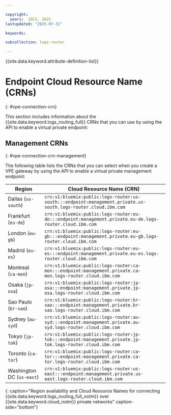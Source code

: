 ```yaml
---

copyright:
  years:  2023, 2025
lastupdated: "2025-07-31"

keywords:

subcollection: logs-router

---
```


{{site.data.keyword.attribute-definition-list}}


# Endpoint Cloud Resource Name (CRNs)
{: #vpe-connection-crn}

This section includes information about the {{site.data.keyword.logs_routing_full}} CRNs that you can use by using the API to enable a virtual private endpoint:

## Management CRNs
{: #vpe-connection-crn-management}

The following table lists the CRNs that you can select when you create a VPE gateway by using the API to enable a virtual private management endpoint:

| Region | Cloud Resource Name (CRN) |
|-----------------|-----------------|
| Dallas (`us-south`) | `crn:v1:bluemix:public:logs-router:us-south:::endpoint:management.private.us-south.logs-router.cloud.ibm.com` |
| Frankfurt (`eu-de`) | `crn:v1:bluemix:public:logs-router:eu-de:::endpoint:management.private.eu-de.logs-router.cloud.ibm.com` |
| London (`eu-gb`) | `crn:v1:bluemix:public:logs-router:eu-gb:::endpoint:management.private.eu-gb.logs-router.cloud.ibm.com` |
| Madrid (`eu-es`) | `crn:v1:bluemix:public:logs-router:eu-es:::endpoint:management.private.eu-es.logs-router.cloud.ibm.com` |
| Montreal (`ca-mon`) | `crn:v1:bluemix:public:logs-router:ca-mon:::endpoint:management.private.ca-mon.logs-router.cloud.ibm.com` |
| Osaka (`jp-osa`) | `crn:v1:bluemix:public:logs-router:jp-osa:::endpoint:management.private.jp-osa.logs-router.cloud.ibm.com` |
| Sao Paulo (`br-sao`) | `crn:v1:bluemix:public:logs-router:br-sao:::endpoint:management.private.br-sao.logs-router.cloud.ibm.com` |
| Sydney (`au-syd`) | `crn:v1:bluemix:public:logs-router:au-syd:::endpoint:management.private.au-syd.logs-router.cloud.ibm.com` |
| Tokyo (`jp-tok`) | `crn:v1:bluemix:public:logs-router:jp-tok:::endpoint:management.private.jp-tok.logs-router.cloud.ibm.com` |
| Toronto (`ca-tor`) | `crn:v1:bluemix:public:logs-router:ca-tor:::endpoint:management.private.ca-tor.logs-router.cloud.ibm.com` |
| Washington DC (`us-east`) | `crn:v1:bluemix:public:logs-router:us-east:::endpoint:management.private.us-east.logs-router.cloud.ibm.com` |
{: caption="Region availability and Cloud Resource Names for connecting {{site.data.keyword.logs_routing_full_notm}} over {{site.data.keyword.cloud_notm}} private networks" caption-side="bottom"}
